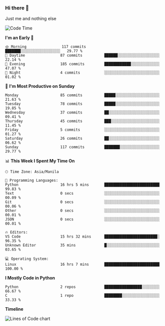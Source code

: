 ### Hi there 👋

Just me and nothing else


<!--START_SECTION:waka-->
![Code Time](http://img.shields.io/badge/Code%20Time-16%20hrs%207%20mins-blue)

**I'm an Early 🐤** 

```text
🌞 Morning                117 commits         ███████░░░░░░░░░░░░░░░░░░   29.77 % 
🌆 Daytime                87 commits          ██████░░░░░░░░░░░░░░░░░░░   22.14 % 
🌃 Evening                185 commits         ████████████░░░░░░░░░░░░░   47.07 % 
🌙 Night                  4 commits           ░░░░░░░░░░░░░░░░░░░░░░░░░   01.02 % 
```
📅 **I'm Most Productive on Sunday** 

```text
Monday                   85 commits          █████░░░░░░░░░░░░░░░░░░░░   21.63 % 
Tuesday                  78 commits          █████░░░░░░░░░░░░░░░░░░░░   19.85 % 
Wednesday                37 commits          ██░░░░░░░░░░░░░░░░░░░░░░░   09.41 % 
Thursday                 45 commits          ███░░░░░░░░░░░░░░░░░░░░░░   11.45 % 
Friday                   5 commits           ░░░░░░░░░░░░░░░░░░░░░░░░░   01.27 % 
Saturday                 26 commits          ██░░░░░░░░░░░░░░░░░░░░░░░   06.62 % 
Sunday                   117 commits         ███████░░░░░░░░░░░░░░░░░░   29.77 % 
```


📊 **This Week I Spent My Time On** 

```text
🕑︎ Time Zone: Asia/Manila

💬 Programming Languages: 
Python                   16 hrs 5 mins       █████████████████████████   99.83 % 
Text                     0 secs              ░░░░░░░░░░░░░░░░░░░░░░░░░   00.09 % 
Git                      0 secs              ░░░░░░░░░░░░░░░░░░░░░░░░░   00.06 % 
Other                    0 secs              ░░░░░░░░░░░░░░░░░░░░░░░░░   00.01 % 
JSON                     0 secs              ░░░░░░░░░░░░░░░░░░░░░░░░░   00.01 % 

🔥 Editors: 
VS Code                  15 hrs 32 mins      ████████████████████████░   96.35 % 
Unknown Editor           35 mins             █░░░░░░░░░░░░░░░░░░░░░░░░   03.65 % 

💻 Operating System: 
Linux                    16 hrs 7 mins       █████████████████████████   100.00 % 
```

**I Mostly Code in Python** 

```text
Python                   2 repos             █████████████████░░░░░░░░   66.67 % 
C                        1 repo              ████████░░░░░░░░░░░░░░░░░   33.33 % 
```



**Timeline**

![Lines of Code chart](https://raw.githubusercontent.com/mauring55/mauring55/main/assets/bar_graph.png)


<!--END_SECTION:waka-->
